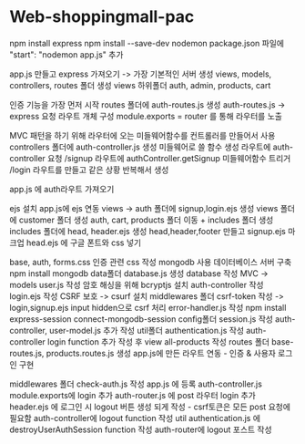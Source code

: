 # Web-shoppingmall-pac

npm install express
npm install --save-dev nodemon
package.json 파일에 "start": "nodemon app.js" 추가

app.js 만들고 express 가져오기 -> 가장 기본적인 서버 생성
views, models, controllers, routes 폴더 생성
views 하위폴더 auth, admin, products, cart

인증 기능을 가장 먼저 시작
routes 폴더에 auth-routes.js 생성
auth-routes.js -> express 요청
라우트 개체 구성
module.exports = router 를 통해 라우터를 노출

MVC 패턴을 하기 위해 라우터에 오는 미들웨어함수를 컨트롤러를 만들어서 사용
controllers 폴더에 auth-controller.js 생성
미들웨어로 쓸 함수 생성
라우트에 auth-controller 요청
/signup 라우트에 authController.getSignup 미들웨어함수 트리거
/login 라우트를 만들고 같은 상황 반복해서 생성

app.js 에 auth라우트 가져오기

ejs 설치
app.js에 ejs 연동
views -> auth 폴더에 signup,login.ejs 생성
views 폴더에 customer 폴더 생성
auth, cart, products 폴더 이동 + includes 폴더 생성
includes 폴더에 head, header.ejs 생성
head,header,footer 만들고 signup.ejs 마크업
head.ejs 에 구글 폰트와 css 넣기

base, auth, forms.css 인증 관련 css 작성
mongodb 사용 데이터베이스 서버 구축
npm install mongodb
data폴더 database.js 생성
database 작성
MVC -> models user.js 작성
암호 해싱을 위해 bcryptjs 설치
auth-controller 작성
login.ejs 작성
CSRF 보호 -> csurf 설치
middlewares 폴더 csrf-token 작성 -> login,signup.ejs input hidden으로 csrf 처리
error-handler.js 작성
npm install express-session connect-mongodb-session
config폴더 session.js 작성
auth-controller, user-model.js 추가 작성
util폴더 authentication.js 작성
auth-controller login function 추가 작성 후 view all-products 작성
routes 폴더 base-routes.js, products.routes.js 생성
app.js에 만든 라우트 연동 - 인증 & 사용자 로그인 구현

middlewares 폴더 check-auth.js 작성
app.js 에 등록
auth-controller.js module.exports에 login 추가
auth-router.js 에 post 라우터 login 추가
header.ejs 에 로그인 시 logout 버튼 생성 되게 작성 - csrf토큰은 모든 post 요청에 필요함
auth-controller에 logout function 작성
util authentication.js 에 destroyUserAuthSession function 작성
auth-router에 logout 포스트 작성
